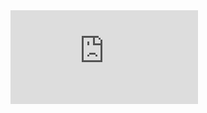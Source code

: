 <iframe scrolling="yes" frameborder="no" src="https://fusiontables.google.com/embedviz?q=select+col6+from+13HluGPb4VVaCtuqu_q2PBxNSStbXzH1TWgrKvlQU&amp;viz=MAP&amp;h=false&amp;lat=41.70008933705677&amp;lng=2.445438446766616&amp;t=1&amp;z=10&amp;l=col6&amp;y=2&amp;tmplt=2&amp;hml=GEOCODABLE"></iframe>
